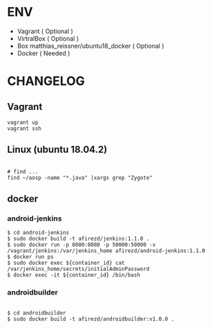 # ENV
- Vagrant ( Optional )
- VirtralBox ( Optional )
- Box matthias_reissner/ubuntu18_docker ( Optional )
- Docker ( Needed )

# CHANGELOG

## Vagrant

```
vagrant up
vagrant ssh

```

## Linux (ubuntu 18.04.2)

```

# find ...
find ~/aosp -name "*.java" |xargs grep "Zygote"

```

## docker

### android-jenkins


```
$ cd android-jenkins
$ sudo docker build -t afirezd/jenkins:1.1.0 .
$ sudo docker run -p 8080:8080 -p 50000:50000 -v /vagrant/jenkins:/var/jenkins_home afirezd/android-jenkins:1.1.0
$ docker run ps 
$ sudo docker exec ${container_id} cat /var/jenkins_home/secrets/initialAdminPassword
$ docker exec -it ${container_id} /bin/bash

```

### androidbuilder

```

$ cd androidbuilder
$ sudo docker build -t afirezd/androidbuilder:v1.0.0 .


```
